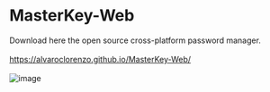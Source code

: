 # MasterKey-Web
Download here the open source cross-platform password manager.
<br><br>
https://alvaroclorenzo.github.io/MasterKey-Web/
<br><br>
![image](https://user-images.githubusercontent.com/95764366/169700605-29183999-80ad-40a9-94d3-b67db9c04808.png)

